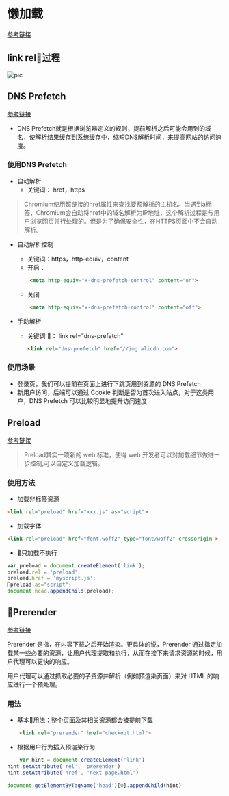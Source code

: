 # 懒加载

[参考链接](https://github.com/barretlee/performance-column/issues/2)

## link rel过程
![pic](https://cloud.githubusercontent.com/assets/11738111/23639262/bc678c2e-0321-11e7-876d-a0890557f7ef.png)
## DNS Prefetch
[参考链接](https://github.com/barretlee/performance-column/issues/3)
- DNS Prefetch就是根据浏览器定义的规则，提前解析之后可能会用到的域名，使解析结果缓存到系统缓存中，缩短DNS解析时间，来提高网站的访问速度。

### 使用DNS Prefetch

- 自动解析
  - 关键词： href，https
> Chromium使用超链接的href属性来查找要预解析的主机名。当遇到a标签，Chromium会自动将href中的域名解析为IP地址，这个解析过程是与用户浏览网页并行处理的。但是为了确保安全性，在HTTPS页面中不会自动解析。

- 自动解析控制
    - 关键词：https，http-equiv，content
    - 开启：
    ```html
        <meta http-equiv="x-dns-prefetch-control" content="on">
    ```
    - 关闭
    ```html
        <meta http-equiv="x-dns-prefetch-control" content="off">
    ```

- 手动解析
    - 关键词 ： link rel="dns-prefetch"

        ```html
        <link rel="dns-prefetch" href="//img.alicdn.com">
        ```
### 使用场景

- 登录页，我们可以提前在页面上进行下跳页用到资源的 DNS Prefetch
- 新用户访问，后端可以通过 Cookie 判断是否为首次进入站点，对于这类用户，DNS Prefetch 可以比较明显地提升访问速度

## Preload
[参考链接](https://github.com/barretlee/performance-column/issues/4)

> Preload其实一项新的 web 标准，使得 web 开发者可以对加载细节做进一步控制,可以自定义加载逻辑。

### 使用方法
- 加载非标签资源
```html
<link rel="preload" href="xxx.js" as="script">

```
- 加载字体
```html
<link rel="preload" href="font.woff2" type="font/woff2" crossorigin >
```
- 只加载不执行
```js
var preload = document.createElement('link');
preload.rel = 'preload';
preload.href = 'myscript.js';
preload.as="script";
document.head.appendChild(preload);

```

## Prerender

[参考链接](https://github.com/barretlee/performance-column/issues/5)

Prerender 是指，在内容下载之后开始渲染。更具体的说，Prerender 通过指定加载某一些必要的资源，让用户代理提取和执行，从而在接下来请求资源的时候，用户代理可以更快的响应。

用户代理可以通过抓取必要的子资源并解析（例如预渲染页面）来对 HTML 的响应进行一个预处理。

### 用法

- 基本用法：整个页面及其相关资源都会被提前下载
```html
    <link rel="prerender" href="checkout.html"> 
```
- 根据用户行为插入预渲染行为
```js
    var hint = document.createElement('link')
hint.setAttribute('rel', 'prerender')
hint.setAttribute('href', 'next-page.html')
 
document.getElementByTagName('head')[0].appendChild(hint)
```